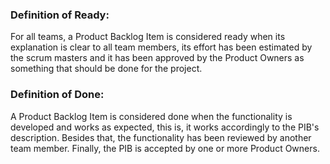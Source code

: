 ### Definition of Ready:
For all teams, a Product Backlog Item is considered ready when its explanation is clear to all team members, its effort has been estimated by the scrum masters and it has been approved by the Product Owners as something that should be done for the project.

### Definition of Done:
A Product Backlog Item is considered done when the functionality is developed and works as expected, this is, it works accordingly to the PIB's description. Besides that, the functionality has been reviewed by another team member. Finally, the PIB is accepted by one or more Product Owners.
